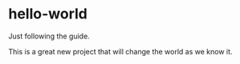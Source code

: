 # hello-world
Just following the guide.

This is a great new project that will change the world as we know it.

